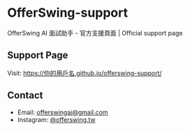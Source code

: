 # OfferSwing-support
OfferSwing AI 面試助手 - 官方支援頁面 | Official support page
## Support Page
Visit: https://你的用戶名.github.io/offerswing-support/

## Contact
- Email: offerswingai@gmail.com
- Instagram: [@offerswing.tw](https://www.instagram.com/offerswing.tw/)
